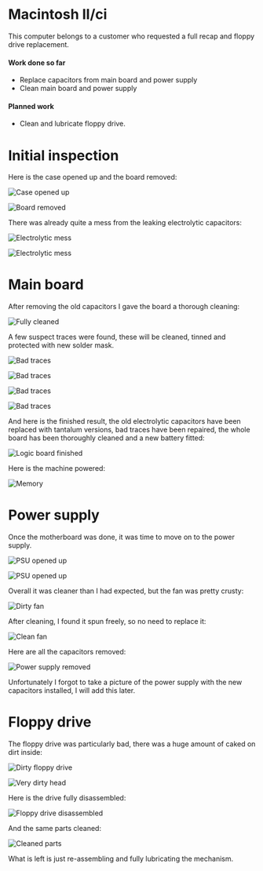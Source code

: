 # Macintosh II/ci
This computer belongs to a customer who requested a full recap and floppy drive replacement.

#### Work done so far
+ Replace capacitors from main board and power supply
+ Clean main board and power supply

#### Planned work
+ Clean and lubricate floppy drive.

# Initial inspection
Here is the case opened up and the board removed:

![Case opened up](img_001.jpg)

![Board removed](img_002.jpg)

There was already quite a mess from the leaking electrolytic capacitors:

![Electrolytic mess](img_003.jpg)

![Electrolytic mess](img_004.jpg)

# Main board
After removing the old capacitors I gave the board a thorough cleaning:

![Fully cleaned](img_009.jpg)

A few suspect traces were found, these will be cleaned, tinned and protected with new solder mask.

![Bad traces](img_005.jpg)

![Bad traces](img_006.jpg)

![Bad traces](img_007.jpg)

![Bad traces](img_008.jpg)

And here is the finished result, the old electrolytic capacitors have been replaced with tantalum versions, bad traces have been repaired, the whole board has been thoroughly cleaned and a new battery fitted:

![Logic board finished](img_015.jpg)

Here is the machine powered:

![Memory](img_016.jpg)


# Power supply
Once the motherboard was done, it was time to move on to the power supply. 

![PSU opened up](img_010.jpg)

![PSU opened up](img_011.jpg)

Overall it was cleaner than I had expected, but the fan was pretty crusty:

![Dirty fan](img_012.jpg)

After cleaning, I found it spun freely, so no need to replace it:

![Clean fan](img_013.jpg)

Here are all the capacitors removed:

![Power supply removed](img_014.jpg)

Unfortunately I forgot to take a picture of the power supply with the new capacitors installed, I will add this later.

# Floppy drive
The floppy drive was particularly bad, there was a huge amount of caked on dirt inside:

![Dirty floppy drive](img_017.jpg)

![Very dirty head](img_018.jpg)

Here is the drive fully disassembled:

![Floppy drive disassembled](img_019.jpg)

And the same parts cleaned:

![Cleaned parts](img_020.jpg)

What is left is just re-assembling and fully lubricating the mechanism.